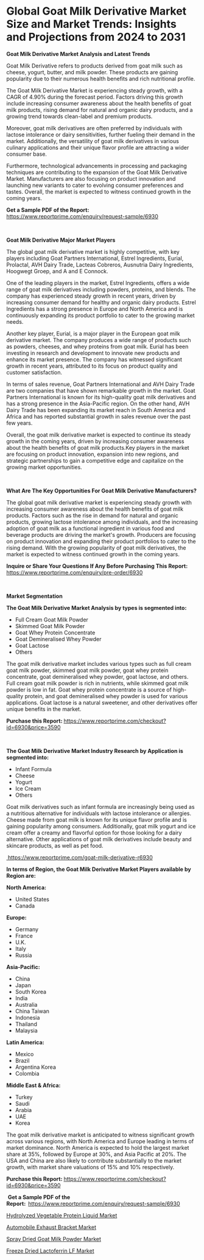 <p><h1>Global Goat Milk Derivative Market Size and Market Trends: Insights and Projections from 2024 to 2031</h1></p><p><strong>Goat Milk Derivative Market Analysis and Latest Trends</strong></p>
<p><p>Goat Milk Derivative refers to products derived from goat milk such as cheese, yogurt, butter, and milk powder. These products are gaining popularity due to their numerous health benefits and rich nutritional profile.</p><p>The Goat Milk Derivative Market is experiencing steady growth, with a CAGR of 4.90% during the forecast period. Factors driving this growth include increasing consumer awareness about the health benefits of goat milk products, rising demand for natural and organic dairy products, and a growing trend towards clean-label and premium products.</p><p>Moreover, goat milk derivatives are often preferred by individuals with lactose intolerance or dairy sensitivities, further fueling their demand in the market. Additionally, the versatility of goat milk derivatives in various culinary applications and their unique flavor profile are attracting a wider consumer base.</p><p>Furthermore, technological advancements in processing and packaging techniques are contributing to the expansion of the Goat Milk Derivative Market. Manufacturers are also focusing on product innovation and launching new variants to cater to evolving consumer preferences and tastes. Overall, the market is expected to witness continued growth in the coming years.</p></p>
<p><strong>Get a Sample PDF of the Report:&nbsp;</strong> <a href="https://www.reportprime.com/enquiry/request-sample/6930">https://www.reportprime.com/enquiry/request-sample/6930</a></p>
<p>&nbsp;</p>
<p><strong>Goat Milk Derivative Major Market Players</strong></p>
<p><p>The global goat milk derivative market is highly competitive, with key players including Goat Partners International, Estrel Ingredients, Eurial, Prolactal, AVH Dairy Trade, Lacteas Cobreros, Ausnutria Dairy Ingredients, Hoogwegt Groep, and A and E Connock. </p><p>One of the leading players in the market, Estrel Ingredients, offers a wide range of goat milk derivatives including powders, proteins, and blends. The company has experienced steady growth in recent years, driven by increasing consumer demand for healthy and organic dairy products. Estrel Ingredients has a strong presence in Europe and North America and is continuously expanding its product portfolio to cater to the growing market needs.</p><p>Another key player, Eurial, is a major player in the European goat milk derivative market. The company produces a wide range of products such as powders, cheeses, and whey proteins from goat milk. Eurial has been investing in research and development to innovate new products and enhance its market presence. The company has witnessed significant growth in recent years, attributed to its focus on product quality and customer satisfaction.</p><p>In terms of sales revenue, Goat Partners International and AVH Dairy Trade are two companies that have shown remarkable growth in the market. Goat Partners International is known for its high-quality goat milk derivatives and has a strong presence in the Asia-Pacific region. On the other hand, AVH Dairy Trade has been expanding its market reach in South America and Africa and has reported substantial growth in sales revenue over the past few years.</p><p>Overall, the goat milk derivative market is expected to continue its steady growth in the coming years, driven by increasing consumer awareness about the health benefits of goat milk products.Key players in the market are focusing on product innovation, expansion into new regions, and strategic partnerships to gain a competitive edge and capitalize on the growing market opportunities.</p></p>
<p>&nbsp;</p>
<p><strong>What Are The Key Opportunities For Goat Milk Derivative Manufacturers?</strong></p>
<p><p>The global goat milk derivative market is experiencing steady growth with increasing consumer awareness about the health benefits of goat milk products. Factors such as the rise in demand for natural and organic products, growing lactose intolerance among individuals, and the increasing adoption of goat milk as a functional ingredient in various food and beverage products are driving the market's growth. Producers are focusing on product innovation and expanding their product portfolios to cater to the rising demand. With the growing popularity of goat milk derivatives, the market is expected to witness continued growth in the coming years.</p></p>
<p><strong>Inquire or Share Your Questions If Any Before Purchasing This Report:</strong> <a href="https://www.reportprime.com/enquiry/pre-order/6930">https://www.reportprime.com/enquiry/pre-order/6930</a></p>
<p>&nbsp;</p>
<p><strong>Market Segmentation</strong></p>
<p><strong>The Goat Milk Derivative Market Analysis by types is segmented into:</strong></p>
<p><ul><li>Full Cream Goat Milk Powder</li><li>Skimmed Goat Milk Powder</li><li>Goat Whey Protein Concentrate</li><li>Goat Demineralised Whey Powder</li><li>Goat Lactose</li><li>Others</li></ul></p>
<p><p>The goat milk derivative market includes various types such as full cream goat milk powder, skimmed goat milk powder, goat whey protein concentrate, goat demineralised whey powder, goat lactose, and others. Full cream goat milk powder is rich in nutrients, while skimmed goat milk powder is low in fat. Goat whey protein concentrate is a source of high-quality protein, and goat demineralised whey powder is used for various applications. Goat lactose is a natural sweetener, and other derivatives offer unique benefits in the market.</p></p>
<p><strong>Purchase this Report:&nbsp;</strong><a href="https://www.reportprime.com/checkout?id=6930&price=3590">https://www.reportprime.com/checkout?id=6930&price=3590</a></p>
<p>&nbsp;</p>
<p><strong>The Goat Milk Derivative Market Industry Research by Application is segmented into:</strong></p>
<p><ul><li>Infant Formula</li><li>Cheese</li><li>Yogurt</li><li>Ice Cream</li><li>Others</li></ul></p>
<p><p>Goat milk derivatives such as infant formula are increasingly being used as a nutritious alternative for individuals with lactose intolerance or allergies. Cheese made from goat milk is known for its unique flavor profile and is gaining popularity among consumers. Additionally, goat milk yogurt and ice cream offer a creamy and flavorful option for those looking for a dairy alternative. Other applications of goat milk derivatives include beauty and skincare products, as well as pet food.</p></p>
<p><a href="https://www.reportprime.com/goat-milk-derivative-r6930">&nbsp;https://www.reportprime.com/goat-milk-derivative-r6930</a></p>
<p><strong>In terms of Region, the Goat Milk Derivative Market Players available by Region are:</strong></p>
<p>
    <p> <strong> North America: </strong>
        <ul>
            <li>United States</li>
            <li>Canada</li>
        </ul>
        </p> 
    <p> <strong> Europe: </strong>
        <ul>
            <li>Germany</li>
            <li>France</li>
            <li>U.K.</li>
            <li>Italy</li>
            <li>Russia</li>
        </ul>
        </p> 
    <p> <strong> Asia-Pacific: </strong>
        <ul>
            <li>China</li>
            <li>Japan</li>
            <li>South Korea</li>
            <li>India</li>
            <li>Australia</li>
            <li>China Taiwan</li>
            <li>Indonesia</li>
            <li>Thailand</li>
            <li>Malaysia</li>
        </ul>
        </p> 
    <p> <strong> Latin America: </strong>
        <ul>
            <li>Mexico</li>
            <li>Brazil</li>
            <li>Argentina Korea</li>
            <li>Colombia</li>
        </ul>
        </p> 
    <p> <strong> Middle East & Africa: </strong>
        <ul>
            <li>Turkey</li>
            <li>Saudi</li>
            <li>Arabia</li>
            <li>UAE</li>
            <li>Korea</li>
        </ul>
    </p>
    </p>
<p><p>The goat milk derivative market is anticipated to witness significant growth across various regions, with North America and Europe leading in terms of market dominance. North America is expected to hold the largest market share at 35%, followed by Europe at 30%, and Asia Pacific at 20%. The USA and China are also likely to contribute substantially to the market growth, with market share valuations of 15% and 10% respectively.</p></p>
<p><strong>Purchase this Report: </strong><a href="https://www.reportprime.com/checkout?id=6930&price=3590">https://www.reportprime.com/checkout?id=6930&price=3590</a></p>
<p>&nbsp;<strong>Get a Sample PDF of the Report:&nbsp;&nbsp;</strong><a href="https://www.reportprime.com/enquiry/request-sample/6930">https://www.reportprime.com/enquiry/request-sample/6930</a></p>
<p><strong></strong></p>
<p><p><a href="https://www.linkedin.com/pulse/hydrolyzed-vegetable-protein-liquid-market-segmentation-geographical-dpr7f">Hydrolyzed Vegetable Protein Liquid Market</a></p><p><a href="https://www.linkedin.com/pulse/automobile-exhaust-bracket-market-global-share-ranking-overall-1gooc">Automobile Exhaust Bracket Market</a></p><p><a href="https://github.com/brendafegmorris532/Market-Research-Report-List-1/blob/main/spray-dried-goat-milk-powder-market.md">Spray Dried Goat Milk Powder Market</a></p><p><a href="https://github.com/mhrnetwork1/Market-Research-Report-List-1/blob/main/freeze-dried-lactoferrin-lf-market.md">Freeze Dried Lactoferrin LF Market</a></p></p>